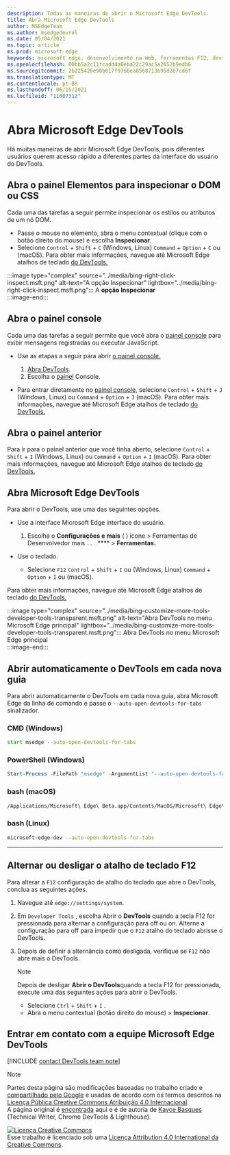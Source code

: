 ```yaml
---
description: Todas as maneiras de abrir o Microsoft Edge DevTools.
title: Abra Microsoft Edge DevTools
author: MSEdgeTeam
ms.author: msedgedevrel
ms.date: 05/04/2021
ms.topic: article
ms.prod: microsoft-edge
keywords: microsoft edge, desenvolvimento na Web, ferramentas F12, devtools
ms.openlocfilehash: 00bb5a2c11fcadd4a0eba22c29ac5a2652b9edb6
ms.sourcegitcommit: 2b225426e90b017f9766ea8568713b95d267cd6f
ms.translationtype: MT
ms.contentlocale: pt-BR
ms.lasthandoff: 06/15/2021
ms.locfileid: "11607312"
---
```

<!-- Copyright Kayce Basques 

   Licensed under the Apache License, Version 2.0 (the "License");
   you may not use this file except in compliance with the License.
   You may obtain a copy of the License at

       https://www.apache.org/licenses/LICENSE-2.0

   Unless required by applicable law or agreed to in writing, software
   distributed under the License is distributed on an "AS IS" BASIS,
   WITHOUT WARRANTIES OR CONDITIONS OF ANY KIND, either express or implied.
   See the License for the specific language governing permissions and
   limitations under the License. -->
# <a name="open-microsoft-edge-devtools"></a>Abra Microsoft Edge DevTools  

Há muitas maneiras de abrir Microsoft Edge DevTools, pois diferentes usuários querem acesso rápido a diferentes partes da interface do usuário do DevTools.  

## <a name="open-the-elements-panel-to-inspect-the-dom-or-css"></a>Abra o painel Elementos para inspecionar o DOM ou CSS  

Cada uma das tarefas a seguir permite inspecionar os estilos ou atributos de um nó DOM.

*   Passe o mouse no elemento, abra o menu contextual \(clique com o botão direito do mouse\) e escolha **Inspecionar**.  
*   Selecione `Control` + `Shift` + `C` \(Windows, Linux\) `Command` + `Option` + `C` ou \(macOS\).  Para obter mais informações, navegue até Microsoft Edge atalhos de teclado [do DevTools.][DevtoolsShortcutsIndex]  

:::image type="complex" source="../media/bing-right-click-inspect.msft.png" alt-text="A opção Inspecionar" lightbox="../media/bing-right-click-inspect.msft.png":::
   A **opção Inspecionar**  
:::image-end:::  

<!--Navigate to [Get Started With Viewing And Changing CSS][GetStartedCSS].  -->  

## <a name="open-the-console-panel"></a>Abra o painel console  

Cada uma das tarefas a seguir permite que você abra o [painel console][DevtoolsConsoleIndex] para exibir mensagens registradas ou executar JavaScript.  

*   Use as etapas a seguir para abrir [o painel console.][DevtoolsConsoleIndex]  
    
    1.  [Abra DevTools](#open-microsoft-edge-devtools).  
    1.  Escolha o [painel][DevtoolsConsoleIndex] Console.  

*   Para entrar diretamente no [painel console,][DevtoolsConsoleIndex] selecione `Control` + `Shift` + `J` \(Windows, Linux\) ou `Command` + `Option` + `J` \(macOS\).  Para obter mais informações, navegue até Microsoft Edge atalhos de teclado [do DevTools.][DevtoolsShortcutsIndex]  

<!--Navigate to [Get Started With The Console][ConsoleGetStarted].  -->

## <a name="open-the-previous-panel"></a>Abra o painel anterior  

Para ir para o painel anterior que você tinha aberto, selecione `Control` + `Shift` + `I` \(Windows, Linux\) ou `Command` + `Option` + `I` \(macOS\).  Para obter mais informações, navegue até Microsoft Edge atalhos de teclado [do DevTools.][DevtoolsShortcutsIndex]  

## <a name="open-microsoft-edge-devtools"></a>Abra Microsoft Edge DevTools  

Para abrir o DevTools, use uma das seguintes opções.  

*   Use a interface Microsoft Edge interface do usuário.  
    
    1.  Escolha o **Configurações e mais** \( \) ícone > Ferramentas de Desenvolvedor mais `...` ****  >   **Ferramentas.**  
    
*   Use o teclado.  
    *   Selecione `F12` `Control` + `Shift` + `I` ou \(Windows, Linux\) `Command` + `Option` + `I` ou \(macOS\).  

Para obter mais informações, navegue até Microsoft Edge atalhos de teclado [do DevTools.][DevtoolsShortcutsIndex]  

:::image type="complex" source="../media/bing-customize-more-tools-developer-tools-transparent.msft.png" alt-text="Abra DevTools no menu Microsoft Edge principal" lightbox="../media/bing-customize-more-tools-developer-tools-transparent.msft.png":::
   Abra DevTools no menu Microsoft Edge principal  
:::image-end:::  

## <a name="auto-open-devtools-on-every-new-tab"></a>Abrir automaticamente o DevTools em cada nova guia  

Para abrir automaticamente o DevTools em cada nova guia, abra Microsoft Edge da linha de comando e passe o `--auto-open-devtools-for-tabs` sinalizador.  

### [<a name="cmd-windows"></a>CMD (Windows)](#tab/cmd-Windows/)  

<a id="auto-open-devtools-command-line"></a>  

```cmd
start msedge --auto-open-devtools-for-tabs
```  

### [<a name="powershell-windows"></a>PowerShell (Windows)](#tab/powershell-Windows/)  

<a id="auto-open-devtools-command-line"></a>  

```powershell
Start-Process -FilePath "msedge" -ArgumentList "--auto-open-devtools-for-tabs"
```  

### [<a name="bash-macos"></a>bash (macOS)](#tab/bash-macos/)  

<a id="auto-open-devtools-command-line"></a>  

```bash
/Applications/Microsoft\ Edge\ Beta.app/Contents/MacOS/Microsoft\ Edge\ Beta --auto-open-devtools-for-tabs
```  

### [<a name="bash-linux"></a>bash (Linux)](#tab/bash-linux/)  

<a id="auto-open-devtools-command-line"></a>  

```bash
microsoft-edge-dev --auto-open-devtools-for-tabs
```  

* * *  

## <a name="toggle-the-f12-keyboard-shortcut-on-or-off"></a>Alternar ou desligar o atalho de teclado F12  

Para alterar a `F12` configuração de atalho do teclado que abre o DevTools, conclua as seguintes ações.  

1.  Navegue até `edge://settings/system`.  
1.  Em `Developer Tools` , escolha Abrir o **DevTools** quando a tecla F12 for pressionada para alternar a configuração para off ou on.  Alterne a configuração para off para impedir que o `F12` atalho do teclado abrisse o DevTools.  
1.  Depois de definir a alternância como desligada, verifique se `F12` não abre mais o DevTools.  
    
    > [!NOTE]
    > Depois de desligar **Abrir o DevTools**quando a tecla F12 for pressionada, execute uma das seguintes ações para abrir o DevTools.  
    > 
    > *   Selecione `Ctrl` + `Shift` + `I` .  
    > *   Abra o menu contextual \(botão direito do mouse\) > **Inspecionar**.  
    
## <a name="getting-in-touch-with-the-microsoft-edge-devtools-team"></a>Entrar em contato com a equipe Microsoft Edge DevTools  

[!INCLUDE [contact DevTools team note](../includes/contact-devtools-team-note.md)]  

<!-- links -->  

[DevtoolsConsoleIndex]: ../console/index.md "Visão geral do console | Microsoft Docs"  
[DevtoolsShortcutsIndex]: ../shortcuts/index.md "Microsoft Edge Atalhos de teclado do DevTools | Microsoft Docs"  

<!--[ConsoleGetStarted]: /microsoft-edge/devtools-guide-chromium/console/get-started ""  -->  
<!--[GetStartedCSS]: /microsoft-edge/devtools-guide-chromium/css "CSS"  -->

> [!NOTE]
> Partes desta página são modificações baseadas no trabalho criado e [compartilhado pelo Google][GoogleSitePolicies] e usadas de acordo com os termos descritos na [Licença Pública Creative Commons Atribuição 4.0 Internacional][CCA4IL].  
> A página original é [encontrada](https://developers.google.com/web/tools/chrome-devtools/open) aqui e é de autoria de [Kayce Basques][KayceBasques] \(Technical Writer, Chrome DevTools \& Lighthouse\).  

[![Licença Creative Commons][CCby4Image]][CCA4IL]  
Esse trabalho é licenciado sob uma [Licença Attribution 4.0 International da Creative Commons][CCA4IL].  

[CCA4IL]: https://creativecommons.org/licenses/by/4.0  
[CCby4Image]: https://i.creativecommons.org/l/by/4.0/88x31.png  
[GoogleSitePolicies]: https://developers.google.com/terms/site-policies  
[KayceBasques]: https://developers.google.com/web/resources/contributors#kayce-basques  
